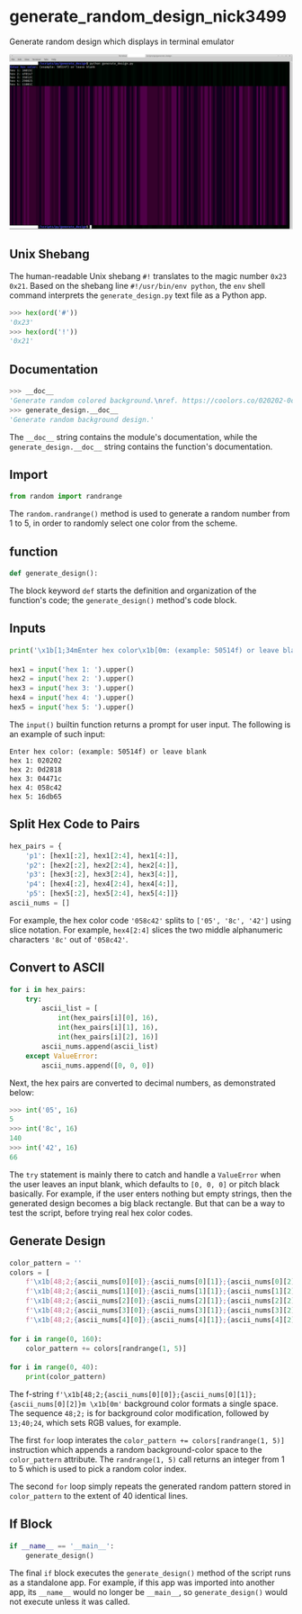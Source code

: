 # generate_random_design_nick3499
Generate random design which displays in terminal emulator

![screen capture](screen_capture.png)

## Unix Shebang

The human-readable Unix shebang `#!` translates to the magic number `0x23 0x21`. Based on the shebang line `#!/usr/bin/env python`, the `env` shell command interprets the `generate_design.py` text file as a Python app.

```python
>>> hex(ord('#'))
'0x23'
>>> hex(ord('!'))
'0x21'
```

## Documentation

```python
>>> __doc__
'Generate random colored background.\nref. https://coolors.co/020202-0d2818-04471c-058c42-16db65'
>>> generate_design.__doc__
'Generate random background design.'
```

The `__doc__` string contains the module's documentation, while the `generate_design.__doc__` string contains the function's documentation.

## Import

```python
from random import randrange
```

The `random.randrange()` method is used to generate a random number from 1 to 5, in order to randomly select one color from the scheme.

## function

```python
def generate_design():
```

The block keyword `def` starts the definition and organization of the function's code; the `generate_design()` method's code block.

## Inputs

```python
print('\x1b[1;34mEnter hex color\x1b[0m: (example: 50514f) or leave blank')

hex1 = input('hex 1: ').upper()
hex2 = input('hex 2: ').upper()
hex3 = input('hex 3: ').upper()
hex4 = input('hex 4: ').upper()
hex5 = input('hex 5: ').upper()
```

The `input()` builtin function returns a prompt for user input. The following is an example of such input:

```shell
Enter hex color: (example: 50514f) or leave blank
hex 1: 020202
hex 2: 0d2818
hex 3: 04471c
hex 4: 058c42
hex 5: 16db65
```

## Split Hex Code to Pairs

```python
hex_pairs = {
    'p1': [hex1[:2], hex1[2:4], hex1[4:]],
    'p2': [hex2[:2], hex2[2:4], hex2[4:]],
    'p3': [hex3[:2], hex3[2:4], hex3[4:]],
    'p4': [hex4[:2], hex4[2:4], hex4[4:]],
    'p5': [hex5[:2], hex5[2:4], hex5[4:]]}
ascii_nums = []
```

For example, the hex color code `'058c42'` splits to `['05', '8c', '42']` using slice notation. For example, `hex4[2:4]` slices the two middle alphanumeric characters `'8c'` out of `'058c42'`. 

## Convert to ASCII

```python
for i in hex_pairs:
    try:
        ascii_list = [
            int(hex_pairs[i][0], 16),
            int(hex_pairs[i][1], 16),
            int(hex_pairs[i][2], 16)]
        ascii_nums.append(ascii_list)
    except ValueError:
        ascii_nums.append([0, 0, 0])
```

Next, the hex pairs are converted to decimal numbers, as demonstrated below:

```python
>>> int('05', 16)
5
>>> int('8c', 16)
140
>>> int('42', 16)
66
```

The `try` statement is mainly there to catch and handle a `ValueError` when the user leaves an input blank, which defaults to `[0, 0, 0]` or pitch black basically. For example, if the user enters nothing but empty strings, then the generated design becomes a big black rectangle. But that can be a way to test the script, before trying real hex color codes.

## Generate Design

```python
color_pattern = ''
colors = [
    f'\x1b[48;2;{ascii_nums[0][0]};{ascii_nums[0][1]};{ascii_nums[0][2]}m \x1b[0m',
    f'\x1b[48;2;{ascii_nums[1][0]};{ascii_nums[1][1]};{ascii_nums[1][2]}m \x1b[0m',
    f'\x1b[48;2;{ascii_nums[2][0]};{ascii_nums[2][1]};{ascii_nums[2][2]}m \x1b[0m',
    f'\x1b[48;2;{ascii_nums[3][0]};{ascii_nums[3][1]};{ascii_nums[3][2]}m \x1b[0m',
    f'\x1b[48;2;{ascii_nums[4][0]};{ascii_nums[4][1]};{ascii_nums[4][2]}m \x1b[0m']

for i in range(0, 160):
    color_pattern += colors[randrange(1, 5)]

for i in range(0, 40):
    print(color_pattern)
```

The f-string `f'\x1b[48;2;{ascii_nums[0][0]};{ascii_nums[0][1]};{ascii_nums[0][2]}m \x1b[0m'` background color formats a single space. The sequence `48;2;` is for background color modification, followed by `13;40;24`, which sets RGB values, for example.

The first `for` loop interates the `color_pattern += colors[randrange(1, 5)]` instruction which appends a random background-color space to the `color_pattern` attribute. The `randrange(1, 5)` call returns an integer from 1 to 5 which is used to pick a random color index.

The second `for` loop simply repeats the generated random pattern stored in `color_pattern` to the extent of 40 identical lines.

## If Block

```python
if __name__ == '__main__':
    generate_design()
```

The final `if` block executes the `generate_design()` method of the script runs as a standalone app. For example, if this app was imported into another app, its `__name__` would no longer be `__main__`, so `generate_design()` would not execute unless it was called.

